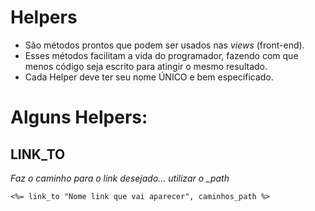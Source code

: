 # Helpers
+ São métodos prontos que podem ser usados nas *views* (front-end). 
+ Esses métodos facilitam a vida do programador, fazendo com que menos código seja escrito para atingir o mesmo resultado.
+ Cada Helper deve ter seu nome ÚNICO e bem específicado.

# Alguns Helpers:

## LINK_TO
*Faz o caminho para o link desejado... utilizar o _path*
~~~
<%= link_to "Nome link que vai aparecer", caminhos_path %>
~~~
